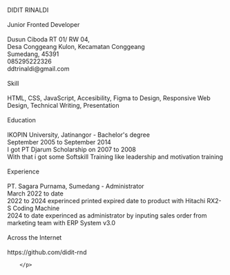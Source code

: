 <!DOCTYPE html>
<html lang="en">
<head>
    <meta charset="UTF-8">
    <meta name="viewport" content="width=device-width, initial-scale=1.0">
    <title>single-page CV (Curriculum Vitae)</title>
</head>
<body>
    <p>DIDIT RINALDI
        <br>
        <br>
        Junior Fronted Developer
        <br>
        <br>
        Dusun Ciboda RT 01/ RW 04,
        <br>
        Desa Conggeang Kulon, Kecamatan Conggeang
        <br>
        Sumedang, 45391
        <br>
        085295222326
        <br>
        ddtrinaldi@gmail.com
        <br>
        <br>
        Skill
        <br>
        <br>
        HTML, CSS, JavaScript, Accesibility, Figma to Design, Responsive Web Design, Technical Writing, Presentation
        <br>
        <br>
        Education
        <br>
        <br>
        IKOPIN University, Jatinangor - Bachelor's degree
        <br>
        September 2005 to September 2014
        <br>
        I got PT Djarum Scholarship on 2007 to 2008
        <br>
        With that i got some Softskill Training like leadership and motivation training
        <br>
        <br>
        Experience
        <br>
        <br>
        PT. Sagara Purnama, Sumedang - Administrator
        <br>
        March 2022 to date
        <br>
        2022 to 2024 experinced printed expired date to product with Hitachi RX2-S Coding Machine
        <br>
        2024 to date experinced as administrator by inputing sales order from marketing team with ERP System v3.0
        <br>
        <br>
        Across the Internet
        <br>
        <br>
        https://github.com/didit-rnd



        </p>
</body>
</html>
